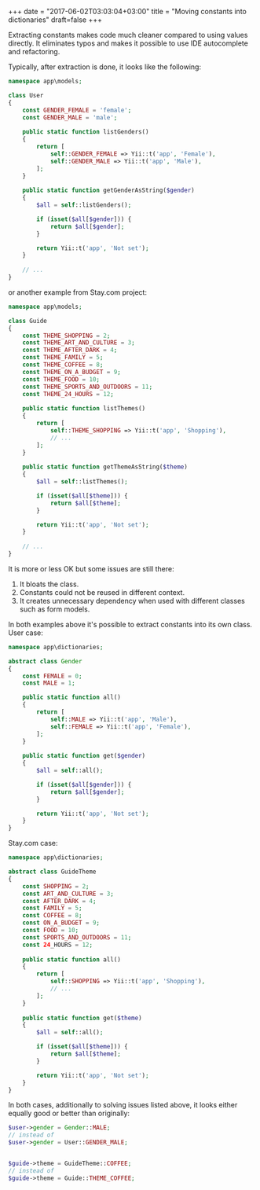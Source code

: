 +++
date = "2017-06-02T03:03:04+03:00"
title = "Moving constants into dictionaries"
draft=false
+++

Extracting constants makes code much cleaner compared to using values directly. It eliminates typos and makes it possible
to use IDE autocomplete and refactoring.
 
Typically, after extraction is done, it looks like the following:

```php
namespace app\models;

class User
{
    const GENDER_FEMALE = 'female';
    const GENDER_MALE = 'male';
    
    public static function listGenders()
    {
        return [
            self::GENDER_FEMALE => Yii::t('app', 'Female'),
            self::GENDER_MALE => Yii::t('app', 'Male'),
        ];
    }
    
    public static function getGenderAsString($gender)
    {
        $all = self::listGenders();

        if (isset($all[$gender])) {
            return $all[$gender];
        }

        return Yii::t('app', 'Not set');
    }
    
    // ...
}
```

or another example from Stay.com project:

```php
namespace app\models;

class Guide
{
    const THEME_SHOPPING = 2;
    const THEME_ART_AND_CULTURE = 3;
    const THEME_AFTER_DARK = 4;
    const THEME_FAMILY = 5;
    const THEME_COFFEE = 8;
    const THEME_ON_A_BUDGET = 9;
    const THEME_FOOD = 10;
    const THEME_SPORTS_AND_OUTDOORS = 11;
    const THEME_24_HOURS = 12;
    
    public static function listThemes()
    {
        return [
            self::THEME_SHOPPING => Yii::t('app', 'Shopping'),
            // ...
        ];
    }
    
    public static function getThemeAsString($theme)
    {
        $all = self::listThemes();

        if (isset($all[$theme])) {
            return $all[$theme];
        }

        return Yii::t('app', 'Not set');
    }
    
    // ...
}
```

It is more or less OK but some issues are still there:

1. It bloats the class.
2. Constants could not be reused in different context.
3. It creates unnecessary dependency when used with different classes such as form models.

In both examples above it's possible to extract constants into its own class. User case:

```php
namespace app\dictionaries;

abstract class Gender
{
    const FEMALE = 0;
    const MALE = 1;

    public static function all()
    {
        return [
            self::MALE => Yii::t('app', 'Male'),
            self::FEMALE => Yii::t('app', 'Female'),
        ];
    }
    
    public static function get($gender)
    {
        $all = self::all();

        if (isset($all[$gender])) {
            return $all[$gender];
        }

        return Yii::t('app', 'Not set');
    }
}
```

Stay.com case:

```php
namespace app\dictionaries;

abstract class GuideTheme
{
    const SHOPPING = 2;
    const ART_AND_CULTURE = 3;
    const AFTER_DARK = 4;
    const FAMILY = 5;
    const COFFEE = 8;
    const ON_A_BUDGET = 9;
    const FOOD = 10;
    const SPORTS_AND_OUTDOORS = 11;
    const 24_HOURS = 12;
    
    public static function all()
    {
        return [
            self::SHOPPING => Yii::t('app', 'Shopping'),
            // ...
        ];
    }
    
    public static function get($theme)
    {
        $all = self::all();

        if (isset($all[$theme])) {
            return $all[$theme];
        }

        return Yii::t('app', 'Not set');
    }    
}
```

In both cases, additionally to solving issues listed above, it looks either equally good or better than originally:

```php
$user->gender = Gender::MALE;
// instead of
$user->gender = User::GENDER_MALE;


$guide->theme = GuideTheme::COFFEE;
// instead of
$guide->theme = Guide::THEME_COFFEE;
```
